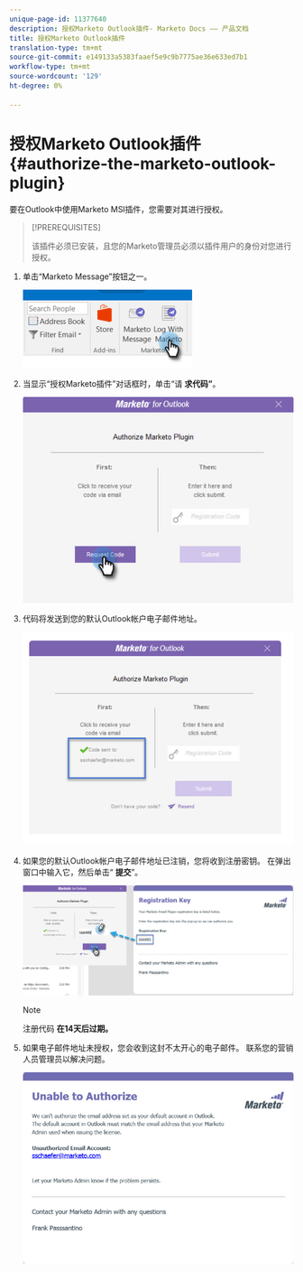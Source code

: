 ```yaml
---
unique-page-id: 11377640
description: 授权Marketo Outlook插件- Marketo Docs —— 产品文档
title: 授权Marketo Outlook插件
translation-type: tm+mt
source-git-commit: e149133a5383faaef5e9c9b7775ae36e633ed7b1
workflow-type: tm+mt
source-wordcount: '129'
ht-degree: 0%

---
```



# 授权Marketo Outlook插件 {#authorize-the-marketo-outlook-plugin}

要在Outlook中使用Marketo MSI插件，您需要对其进行授权。

>[!PREREQUISITES]
>
>该插件必须已安装，且您的Marketo管理员必须以插件用户的身份对您进行授权。

1. 单击“Marketo Message”按钮之一。

   ![](assets/image2016-8-24-16-3a4-3a28.png)

1. 当显示“授权Marketo插件”对话框时，单击“请 **求代码”**。

   ![](assets/image2016-8-24-16-3a6-3a51.png)

1. 代码将发送到您的默认Outlook帐户电子邮件地址。

   ![](assets/image2016-8-24-16-3a8-3a36.png)

1. 如果您的默认Outlook帐户电子邮件地址已注销，您将收到注册密钥。 在弹出窗口中输入它，然后单击“ **提交**”。

   ![](assets/image2016-8-24-16-3a12-3a48.png)

   >[!NOTE]
   >
   >注册代码 **在14天后过期。**

1. 如果电子邮件地址未授权，您会收到这封不太开心的电子邮件。 联系您的营销人员管理员以解决问题。

   ![](assets/image2016-8-24-16-3a25-3a27.png)

